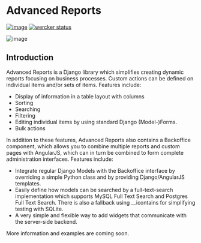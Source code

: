 Advanced Reports
================

[![image](https://travis-ci.org/vikingco/django-advanced-reports.svg?branch=master)](https://travis-ci.org/vikingco/django-advanced-reports) [![wercker status](https://app.wercker.com/status/83e5295d0d44e6f64c714153a4538a02/s "wercker status")](https://app.wercker.com/project/bykey/83e5295d0d44e6f64c714153a4538a02)

![image](https://cloud.githubusercontent.com/assets/142114/3298713/8d550794-f605-11e3-845c-8953fc9ac00b.png)

Introduction
------------

Advanced Reports is a Django library which simplifies creating dynamic reports focusing on business processes. Custom actions can be defined on individual items and/or sets of items. Features include:

* Display of information in a table layout with columns
* Sorting
* Searching
* Filtering
* Editing individual items by using standard Django (Model-)Forms.
* Bulk actions

In addition to these features, Advanced Reports also contains a Backoffice component, which allows you to combine multiple reports and custom pages with AngularJS, which can in turn be combined to form complete administration interfaces. Features include:

* Integrate regular Django Models with the Backoffice interface by overriding a simple Python class and by providing Django/AngularJS templates. 
* Easily define how models can be searched by a full-text-search implementation which supports MySQL Full Text Search and Postgres Full Text Search. There is also a fallback using __icontains for simplifying testing with SQLite.
* A very simple and flexible way to add widgets that communicate with the server-side backend.

More information and examples are coming soon.

